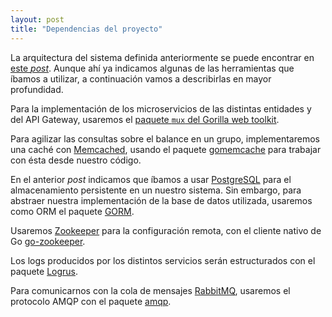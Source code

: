 ```yaml
---
layout: post
title: "Dependencias del proyecto"
---
```


La arquitectura del sistema definida anteriormente se puede encontrar en [este *post*](https://varrrro.github.io/pay-up/2019/10/28/system-architecture.html). Aunque ahí ya indicamos algunas de las herramientas que íbamos a utilizar, a continuación vamos a describirlas en mayor profundidad.

Para la implementación de los microservicios de las distintas entidades y del API Gateway, usaremos el [paquete `mux` del Gorilla web toolkit](https://github.com/gorilla/mux).

Para agilizar las consultas sobre el balance en un grupo, implementaremos una caché con [Memcached](https://memcached.org/), usando el paquete [gomemcache](https://github.com/bradfitz/gomemcache) para trabajar con ésta desde nuestro código.

En el anterior *post* indicamos que íbamos a usar [PostgreSQL](https://www.postgresql.org/) para el almacenamiento persistente en un nuestro sistema. Sin embargo, para abstraer nuestra implementación de la base de datos utilizada, usaremos como ORM el paquete [GORM](https://github.com/jinzhu/gorm).

Usaremos [Zookeeper](https://zookeeper.apache.org/) para la configuración remota, con el cliente nativo de Go [go-zookeeper](https://github.com/samuel/go-zookeeper).

Los logs producidos por los distintos servicios serán estructurados con el paquete [Logrus](https://github.com/sirupsen/logrus).

Para comunicarnos con la cola de mensajes [RabbitMQ](https://www.rabbitmq.com/), usaremos el protocolo AMQP con el paquete [amqp](https://github.com/streadway/amqp).
